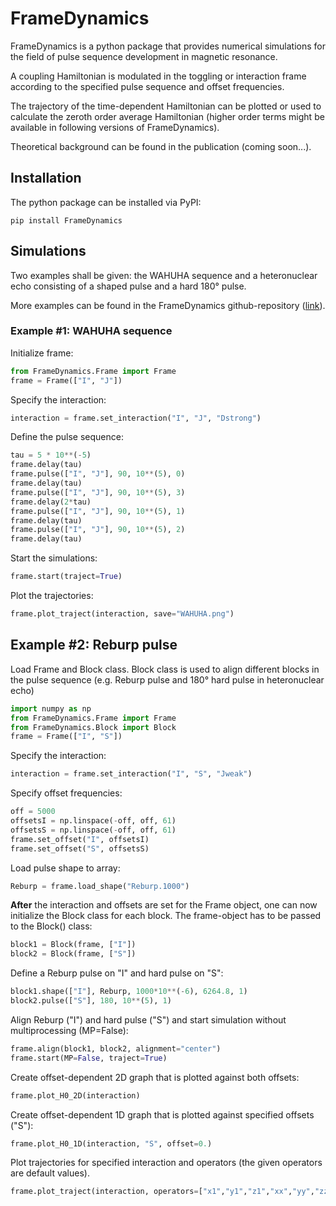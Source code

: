 
# FrameDynamics

FrameDynamics is a python package that provides numerical simulations for the 
field of pulse sequence development in magnetic resonance. 

A coupling Hamiltonian is modulated in the toggling or interaction frame 
according to the specified pulse sequence and offset frequencies. 

The trajectory of the time-dependent Hamiltonian can be plotted or used 
to calculate the zeroth order average Hamiltonian (higher order terms might be 
available in following versions of FrameDynamics).

Theoretical background can be found in the publication (coming soon...).

## Installation

The python package can be installed via PyPI:

```
pip install FrameDynamics
```
## Simulations
Two examples shall be given: the WAHUHA sequence and a heteronuclear echo consisting of a shaped pulse and a hard 180° pulse. 

More examples can be found in the FrameDynamics github-repository ([link](https://github.com/jdhaller/FrameDynamics/tree/main/examples)).

### Example #1: WAHUHA sequence

Initialize frame:
```Python
from FrameDynamics.Frame import Frame
frame = Frame(["I", "J"]) 
```

Specify the interaction:
```Python
interaction = frame.set_interaction("I", "J", "Dstrong")
```

Define the pulse sequence:
```Python
tau = 5 * 10**(-5)
frame.delay(tau)
frame.pulse(["I", "J"], 90, 10**(5), 0)
frame.delay(tau)
frame.pulse(["I", "J"], 90, 10**(5), 3)
frame.delay(2*tau)
frame.pulse(["I", "J"], 90, 10**(5), 1)
frame.delay(tau)
frame.pulse(["I", "J"], 90, 10**(5), 2)
frame.delay(tau)
``` 

Start the simulations:
```Python
frame.start(traject=True)
```

Plot the trajectories:
```Python
frame.plot_traject(interaction, save="WAHUHA.png")
```

## Example #2: Reburp pulse

Load Frame and Block class. Block class is used to align different blocks
in the pulse sequence (e.g. Reburp pulse and 180° hard pulse in heteronuclear
echo)
```Python
import numpy as np
from FrameDynamics.Frame import Frame
from FrameDynamics.Block import Block
frame = Frame(["I", "S"])
```

Specify the interaction:
```Python
interaction = frame.set_interaction("I", "S", "Jweak")
```

Specify offset frequencies:
```Python
off = 5000
offsetsI = np.linspace(-off, off, 61)
offsetsS = np.linspace(-off, off, 61)
frame.set_offset("I", offsetsI)
frame.set_offset("S", offsetsS)
```
Load pulse shape to array:
```Python
Reburp = frame.load_shape("Reburp.1000")
```

**After** the interaction and offsets are set for the Frame object, one can now
initialize the Block class for each block. The frame-object has to be passed to the Block() class:

```Python
block1 = Block(frame, ["I"])
block2 = Block(frame, ["S"])
```

Define a Reburp pulse on "I" and hard pulse on "S":
```Python
block1.shape(["I"], Reburp, 1000*10**(-6), 6264.8, 1)
block2.pulse(["S"], 180, 10**(5), 1)
```

Align Reburp ("I") and hard pulse ("S") and start simulation without 
multiprocessing (MP=False):
```Python
frame.align(block1, block2, alignment="center")
frame.start(MP=False, traject=True)
```

Create offset-dependent 2D graph that is plotted against both offsets:
```Python
frame.plot_H0_2D(interaction)
```

Create offset-dependent 1D graph that is plotted against specified offsets ("S"):
```Python
frame.plot_H0_1D(interaction, "S", offset=0.)
```

Plot trajectories for specified interaction and operators (the given operators are default values). 
```Python
frame.plot_traject(interaction, operators=["x1","y1","z1","xx","yy","zz"])
```

